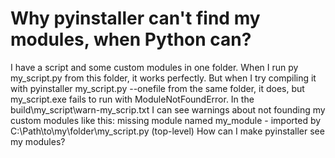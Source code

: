 
# Why pyinstaller can't find my modules, when Python can?

I have a script and some custom modules in one folder. When I run py my_script.py from this folder, it works perfectly. But when I try compiling it with pyinstaller my_script.py --onefile from the same folder, it does, but my_script.exe fails to run with ModuleNotFoundError. In the build\my_script\warn-my_scrip.txt I can see warnings about not founding my custom modules like this: missing module named my_module - imported by C:\Path\to\my\folder\my_script.py (top-level)
How can I make pyinstaller see my modules?

        